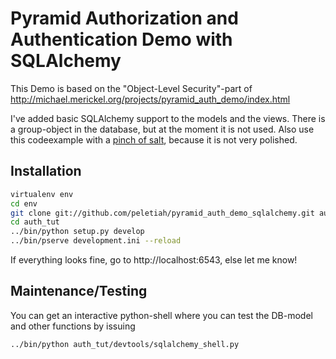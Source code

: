 Pyramid Authorization and Authentication Demo with SQLAlchemy
=============================================================

This Demo is based on the "Object-Level Security"-part of http://michael.merickel.org/projects/pyramid_auth_demo/index.html

I've added basic SQLAlchemy support to the models and the views. There is a group-object in the database, but at the moment
it is not used.
Also use this codeexample with a [pinch of salt](http://www.phrases.org.uk/meanings/take-with-a-grain-of-salt.html), because it is not very polished.


Installation
------------

```bash
virtualenv env
cd env
git clone git://github.com/peletiah/pyramid_auth_demo_sqlalchemy.git auth_tut
cd auth_tut
../bin/python setup.py develop
../bin/pserve development.ini --reload
```

If everything looks fine, go to http://localhost:6543, else let me know!

Maintenance/Testing
-------------------


You can get an interactive python-shell where you can test the DB-model and other functions by issuing
```
../bin/python auth_tut/devtools/sqlalchemy_shell.py
```

